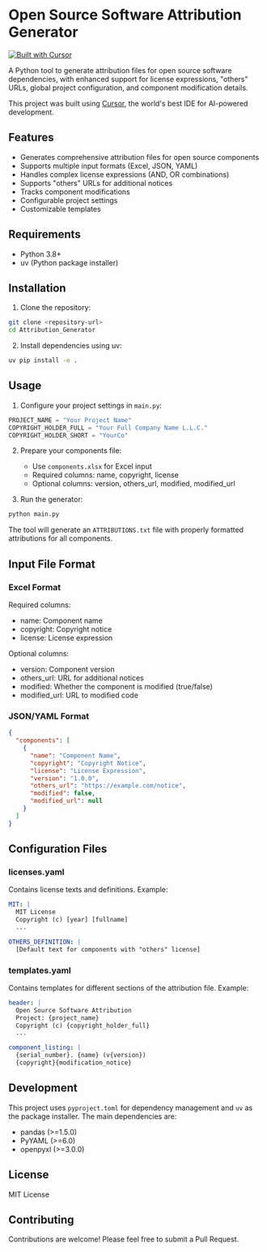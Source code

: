 # Open Source Software Attribution Generator

[![Built with Cursor](https://img.shields.io/badge/Built%20with-Cursor-2ea44f)](https://cursor.sh)

A Python tool to generate attribution files for open source software dependencies, with enhanced support for license expressions, "others" URLs, global project configuration, and component modification details.

This project was built using [Cursor](https://cursor.sh), the world's best IDE for AI-powered development.

## Features

- Generates comprehensive attribution files for open source components
- Supports multiple input formats (Excel, JSON, YAML)
- Handles complex license expressions (AND, OR combinations)
- Supports "others" URLs for additional notices
- Tracks component modifications
- Configurable project settings
- Customizable templates

## Requirements

- Python 3.8+
- uv (Python package installer)

## Installation

1. Clone the repository:
```bash
git clone <repository-url>
cd Attribution_Generator
```

2. Install dependencies using uv:
```bash
uv pip install -e .
```

## Usage

1. Configure your project settings in `main.py`:
```python
PROJECT_NAME = "Your Project Name"
COPYRIGHT_HOLDER_FULL = "Your Full Company Name L.L.C."
COPYRIGHT_HOLDER_SHORT = "YourCo"
```

2. Prepare your components file:
   - Use `components.xlsx` for Excel input
   - Required columns: name, copyright, license
   - Optional columns: version, others_url, modified, modified_url

3. Run the generator:
```bash
python main.py
```

The tool will generate an `ATTRIBUTIONS.txt` file with properly formatted attributions for all components.

## Input File Format

### Excel Format
Required columns:
- name: Component name
- copyright: Copyright notice
- license: License expression

Optional columns:
- version: Component version
- others_url: URL for additional notices
- modified: Whether the component is modified (true/false)
- modified_url: URL to modified code

### JSON/YAML Format
```json
{
  "components": [
    {
      "name": "Component Name",
      "copyright": "Copyright Notice",
      "license": "License Expression",
      "version": "1.0.0",
      "others_url": "https://example.com/notice",
      "modified": false,
      "modified_url": null
    }
  ]
}
```

## Configuration Files

### licenses.yaml
Contains license texts and definitions. Example:
```yaml
MIT: |
  MIT License
  Copyright (c) [year] [fullname]
  ...

OTHERS_DEFINITION: |
  [Default text for components with "others" license]
```

### templates.yaml
Contains templates for different sections of the attribution file. Example:
```yaml
header: |
  Open Source Software Attribution
  Project: {project_name}
  Copyright (c) {copyright_holder_full}
  ...

component_listing: |
  {serial_number}. {name} (v{version})
  {copyright}{modification_notice}
```

## Development

This project uses `pyproject.toml` for dependency management and `uv` as the package installer. The main dependencies are:
- pandas (>=1.5.0)
- PyYAML (>=6.0)
- openpyxl (>=3.0.0)

## License

MIT License

## Contributing

Contributions are welcome! Please feel free to submit a Pull Request.
